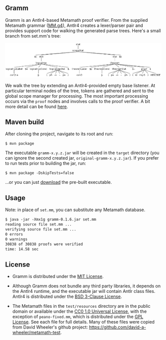 ## Gramm

Gramm is an Antlr4-based Metamath proof verifier. From the supplied Metamath
grammar ([MM.g4]), Antlr4 creates a lexer/parser pair and provides support code
for walking the generated parse trees. Here's a small branch from set.mm's
tree:  

![a small branch of set.mm][setbranch]

We walk the tree by extending an Antlr4-provided empty base listener. At
particular terminal nodes of the tree, tokens are gathered and sent to the
global scope manager for processing. The most important processing occurs via
the `proof` nodes and involves calls to the proof verifier. A bit more detail
can be found [here][javadocs].

## Maven build

After cloning the project, navigate to its root and run:
```console
$ mvn package
```
The executable `gramm-x.y.z.jar` will be created in the `target` directory
(you can ignore the second created jar, `original-gramm-x.y.z.jar`). If you
prefer to run tests prior to building the jar, run:
```console
$ mvn package -DskipTests=false
```

...or you can just [download][grammjar] the pre-built executable.

## Usage

Note: in place of `set.mm`, you can substitute any Metamath database.
```console
$ java -jar -Xmx1g gramm-0.1.6.jar set.mm
reading source file set.mm ...
verifying source file set.mm ...
0 errors
0 warnings
30838 of 30838 proofs were verified
time: 14.58 sec
```

## License

* Gramm is distributed under the [MIT License].

* Although Gramm does not bundle any third party libraries, it depends on the
  Antlr4 runtime, and the executable jar will contain Antlr class files. Antlr4
  is distributed under the [BSD 3-Clause License].

* The Metamath files in the `test/resources` directory are in the public domain
  or available under the [CC0 1.0 Universal License], with the exception of
  `peano-fixed.mm`, which is distributed under the [GPL License]. See each file
  for full details. Many of these files were copied from David Wheeler's github
  project: <https://github.com/david-a-wheeler/metamath-test>.

[MM.g4]: ./src/main/antlr4/naipmoro/gramm/MM.g4
[setbranch]: docs/naipmoro/gramm/doc-files/setbranch.png
[javadocs]: https://naipmoro.github.io/gramm/
[grammjar]: https://github.com/naipmoro/gramm/releases/download/v0.1.6/gramm-0.1.6.jar
[MIT License]: ./LICENSE
[BSD 3-Clause License]: https://github.com/antlr/antlr4/blob/master/LICENSE.txt
[CC0 1.0 Universal License]: https://creativecommons.org/publicdomain/zero/1.0/legalcode
[GPL License]: https://opensource.org/licenses/gpl-license
